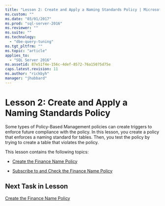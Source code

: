 ```yaml
---
title: "Lesson 2: Create and Apply a Naming Standards Policy | Microsoft Docs"
ms.custom: ""
ms.date: "03/01/2017"
ms.prod: "sql-server-2016"
ms.reviewer: ""
ms.suite: ""
ms.technology: 
  - "dbe-query-tuning"
ms.tgt_pltfrm: ""
ms.topic: "article"
applies_to: 
  - "SQL Server 2016"
ms.assetid: 87e51f4e-156c-4def-8572-76a15075d75e
caps.latest.revision: 11
ms.author: "rickbyh"
manager: "jhubbard"
---
```

# Lesson 2: Create and Apply a Naming Standards Policy
Some types of Policy-Based Management policies can create triggers to enforce future compliance with the policy. In this lesson, you create a policy that enforces a naming standard for tables. Then, you test the policy by trying to create a table that violates the policy.  
  
This lesson contains the following topics:  
  
-   [Create the Finance Name Policy](../../../relational-databases/policy-based-management/tutorials/lesson-2-1-create-the-finance-name-policy.md)  
  
-   [Subscribe to and Check the Finance Name Policy](../../../relational-databases/policy-based-management/tutorials/lesson-2-2-subscribe-to-and-check-the-finance-name-policy.md)  
  
## Next Task in Lesson  
[Create the Finance Name Policy](../../../relational-databases/policy-based-management/tutorials/lesson-2-1-create-the-finance-name-policy.md)  
  
  
  
